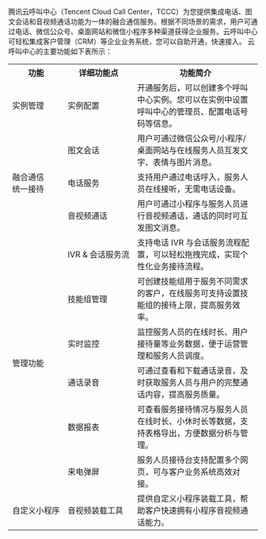 腾讯云呼叫中心（Tencent Cloud Call Center，TCCC）为您提供集成电话、图文会话和音视频通话功能为一体的融合通信服务。根据不同场景的需求，用户可通过电话、微信公众号、桌面网站和微信小程序多种渠道获得企业服务。云呼叫中心可轻松集成客户管理（CRM）等企业业务系统，您可以自助开通，快速接入。
云呼叫中心的主要功能如下表所示：
<table>
<tr>
<th>功能</th>
<th nowrap="nowrap">详细功能点</th>
<th>功能简介</th>
</tr>
<tr>
<td nowrap="nowrap">实例管理</td>
<td>实例配置</td>
<td>开通服务后，可以创建多个呼叫中心实例。您可以在实例中设置呼叫中心的管理员、配置电话号码等信息。</td>
</tr>
<tr>
<td rowspan="3">融合通信<br>
统一接待</td>
<td>图文会话</td>
<td>用户可通过微信公众号/小程序/桌面网站与在线服务人员互发文字、表情与图片消息。</td>
</tr>
<tr>
<td>电话服务</td>
<td>支持用户通过电话呼入，服务人员在线接听，无需电话设备。</td>
</tr>
<tr>
<td>音视频通话</td>
<td>用户可通过小程序与服务人员进行音视频通话，通话的同时可互发图文消息。</td>
</tr>
<tr>
<td rowspan="6">管理功能</td>
<td nowrap="nowrap">IVR & 会话服务流</td>
<td>支持电话 IVR 与会话服务流程配置，可以轻松拖拽完成，实现个性化业务接待流程。</td>
</tr>
<tr>
<td>技能组管理</td>
<td>可创建技能组用于服务不同需求的客户，在线服务可支持设置技能组的接待上限，提高服务效率。</td>
</tr>
<tr>
<td>实时监控</td>
<td>监控服务人员的在线时长、用户接待量等业务数据，便于运营管理和服务人员调度。</td>
</tr>
<tr>
<td>通话录音</td>
<td>可通过查看和下载通话录音，及时获取服务人员与用户的完整通话内容，提高服务质量。</td>
</tr>
<tr>
<td>数据报表</td>
<td>可查看服务接待情况与服务人员在线时长、小休时长等数据，支持表格导出，方便数据分析与管理。</td>
</tr>
<tr>
<td>来电弹屏</td>
<td>服务人员接待台支持配置多个网页，可与客户业务系统高效对接。</td>
</tr>
<tr>
<td nowrap="nowrap">自定义小程序</td>
<td nowrap="nowrap">音视频装载工具</td>
<td>提供自定义小程序装载工具，帮助客户快速拥有小程序音视频通话能力。</td>
</tr>
</table>
